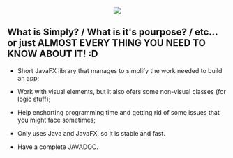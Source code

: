 <p align="center">
  <img src="https://lh4.googleusercontent.com/hDLZcDgCAcOEa7QadUjdn3c0SULbqQGUyALbMNt9pMwR7h5WEqWjiiJFPEOVxf9XpUpDIAYgTn6pV2yCZdkh=w1399-h756" />
</p>

## What is Simply? **/** What is it's pourpose? **/** etc... or just ALMOST EVERY THING YOU NEED TO KNOW ABOUT IT! :D

* Short JavaFX library that manages to simplify the work needed to build an app;

* Work with visual elements, but it also ofers some non-visual classes (for logic stuff);

* Help enshorting programming time and getting rid of some issues that you might face sometimes;

* Only uses Java and JavaFX, so it is stable and fast.

* Have a complete JAVADOC.
